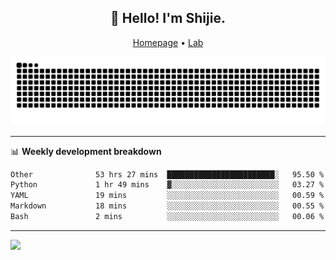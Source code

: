 <h2 align="center">👋 Hello! I'm Shijie.</h2>
<p align="center">
  <a href="https://xu-shi-jie.github.io"> Homepage</a> •
  <a href="https://onodalab.ees.hokudai.ac.jp"> Lab </a>
</p>

![Snake animation](https://github.com/xu-shi-jie/xu-shi-jie/blob/output/github-snake.svg)


-------

📊 **Weekly development breakdown**
<!--START_SECTION:waka-->

```txt
Other              53 hrs 27 mins  ████████████████████████░   95.50 %
Python             1 hr 49 mins    ▓░░░░░░░░░░░░░░░░░░░░░░░░   03.27 %
YAML               19 mins         ░░░░░░░░░░░░░░░░░░░░░░░░░   00.59 %
Markdown           18 mins         ░░░░░░░░░░░░░░░░░░░░░░░░░   00.55 %
Bash               2 mins          ░░░░░░░░░░░░░░░░░░░░░░░░░   00.06 %
```

<!--END_SECTION:waka-->

-------
![](https://komarev.com/ghpvc/?username=xu-shi-jie&style=flat-square&color=blue) 

